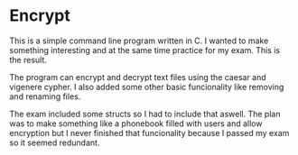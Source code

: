 # Encrypt

This is a simple command line program written in C. I wanted to make something interesting and at the same time practice for my exam. This is the result.

The program can encrypt and decrypt text files using the caesar and vigenere cypher. I also added some other basic funcionality like removing and renaming files.

The exam included some structs so I had to include that aswell. The plan was to make something like a phonebook filled with users and allow encryption but I never finished that funcionality because I passed my exam so it seemed redundant.